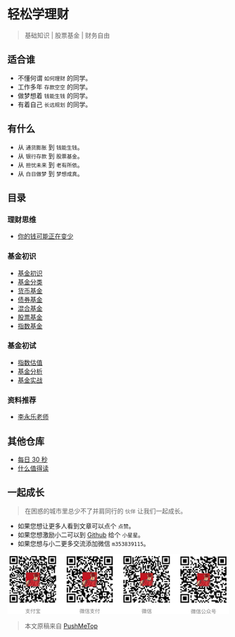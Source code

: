 # 轻松学理财

> 基础知识 | 股票基金 | 财务自由

## 适合谁

- 不懂何谓 `如何理财` 的同学。
- 工作多年 `存款空空` 的同学。
- 做梦想着 `钱能生钱` 的同学。
- 有着自己 `长远规划` 的同学。

## 有什么

- 从 `通货膨胀` 到 `钱能生钱`。
- 从 `银行存款` 到 `股票基金`。
- 从 `担忧未来` 到 `老有所依`。
- 从 `白日做梦` 到 `梦想成真`。

## 目录

### 理财思维

- [你的钱可能正在变少](/posts/理财思维/你的钱可能正在变少.md)

### 基金初识

- [基金初识](/posts/基金初识/基金初识.md)
- [基金分类](/posts/基金初识/基金分类.md)
- [货币基金](/posts/基金初识/货币基金.md)
- [债券基金](/posts/基金初识/债券基金.md)
- [混合基金](/posts/基金初识/混合基金.md)
- [股票基金](/posts/基金初识/股票基金.md)
- [指数基金](/posts/基金初识/指数基金.md)

### 基金初试

- [指数估值](/posts/基金初试/指数估值.md)
- [基金分析](/posts/基金初试/基金分析.md)
- [基金实战](/posts/基金初试/基金实战.md)

### 资料推荐

- [李永乐老师](/posts/资料推荐/李永乐老师.md)

## 其他仓库

- [每日 30 秒](https://github.com/pushmetop/30-seconds-for-everyday)
- [什么值得读](https://github.com/pushmetop/reading-lists)

## 一起成长

> 在困惑的城市里总少不了并肩同行的 `伙伴` 让我们一起成长。

- 如果您想让更多人看到文章可以点个 `点赞`。
- 如果您想激励小二可以到 [Github](https://github.com/pushmetop/personal-financial-planning) 给个 `小星星`。
- 如果您想与小二更多交流添加微信 `m353839115`。

![捐助与联系](https://raw.githubusercontent.com/pushmetop/resource/master/donate/donate.png)

> 本文原稿来自 [PushMeTop](https://github.com/pushmetop)
